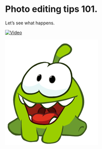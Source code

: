 # Photo editing tips 101.

Let’s see what happens.

[![Video](./assets/images/)](./assets/videos/a1.mp4)

![Om nom is here to greet you.](./assets/images/omnom.gif)
